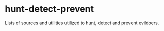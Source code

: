 # hunt-detect-prevent
Lists of sources and utilities utilized to hunt, detect and prevent evildoers. 
